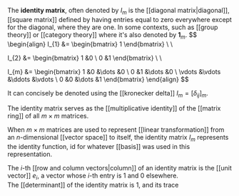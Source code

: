 
The **identity matrix**, often denoted by $I_{m}$ is the [[diagonal matrix|diagonal]], [[square matrix]] defined by having entries equal to zero everywhere except for the diagonal, where they are one. In some contexts, such as [[group theory]] or [[category theory]] where it's also denoted by $\mathbf{1}_{m}$.
$$
\begin{align}
I_{1} &= \begin{bmatrix}
1
\end{bmatrix} \\ \\

I_{2} &= \begin{bmatrix}
1 &0 \\
0 &1
\end{bmatrix} \\ \\

I_{m} &=
\begin{bmatrix}
1 &0 &\dots &0 \\
0 &1 &\dots &0 \\
\vdots &\vdots &\ddots &\vdots  \\
0 &0 &\dots &1
\end{bmatrix}
\end{align}
$$

It can concisely be denoted using the [[kronecker delta]]  $I_{m} = [\delta_{ij}]_{m}$.

The identity matrix serves as the [[multiplicative identity]] of the [[matrix ring]] of all $m \times m$ matrices.

When $m \times m$ matrices are used to represent [[linear transformation]] from an $n$-dimensional [[vector space]]
to itself, the identity matrix $I_{m}$ represents the identity function, $\mathsf{id}$ for whatever [[basis]] was used in this representation.

The $i$-th [[row and column vectors|column]] of an identity matrix is the [[unit vector]] $e_{i}$, a vector whose $i$-th entry is $1$ and $0$ elsewhere. The [[determinant]] of the identity matrix is $1$, and its trace

